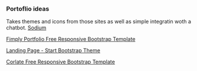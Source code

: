 ### Portoflio ideas 
Takes themes and icons from those sites as well as simple integratin woth a chatbot.
[Sodium](https://themes.gohugo.io/theme/hugo-sodium-theme/)  

[Fimply Portfolio Free Responsive Bootstrap Template](https://www.themezy.com/free-website-templates/158-fimply-portfolio-free-responsive-bootstrap-template)

[Landing Page - Start Bootstrap Theme](https://blackrockdigital.github.io/startbootstrap-landing-page/)

[Corlate Free Responsive Bootstrap Template](https://www.themezy.com/free-website-templates/185-corlate-free-responsive-bootstrap-template)